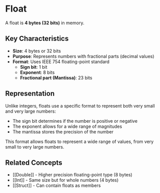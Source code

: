# Float

A float is **4 bytes (32 bits)** in memory.

## Key Characteristics

- **Size**: 4 bytes or 32 bits
- **Purpose**: Represents numbers with fractional parts (decimal values)
- **Format**: Uses IEEE 754 floating-point standard
  - **Sign bit**: 1 bit
  - **Exponent**: 8 bits
  - **Fractional part (Mantissa)**: 23 bits

## Representation

Unlike integers, floats use a specific format to represent both very small and very large numbers:
- The sign bit determines if the number is positive or negative
- The exponent allows for a wide range of magnitudes
- The mantissa stores the precision of the number

This format allows floats to represent a wide range of values, from very small to very large numbers.

## Related Concepts

- [[Double]] - Higher precision floating-point type (8 bytes)
- [[Int]] - Same size but for whole numbers (4 bytes)
- [[Struct]] - Can contain floats as members

